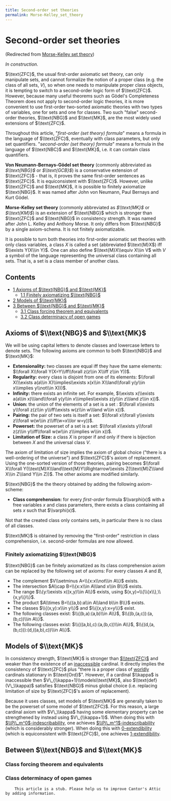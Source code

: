 ```yaml
---
title: Second-order set theories
permalink: Morse-Kelley_set_theory
---
```

# Second-order set theories






(Redirected from [Morse-Kelley set
theory](index.php?title=Morse-Kelley_set_theory&redirect=no "Morse-Kelley set theory"))






*In construction.*

$\\text{ZFC}$, the usual first-order axiomatic set theory, can only
manipulate sets, and cannot formalize the notion of a proper class (e.g.
the class of all sets, $V$), so when one needs to manipulate proper
class objects, it is tempting to switch to a second-order logic form of
$\\text{ZFC}$. However, because many useful theorems such as Gödel's
Completeness Theorem does not apply to second-order logic theories, it
is more convenient to use first-order two-sorted axiomatic theories with
two types of variables, one for sets and one for classes. Two such
"false" second-order theories, $\\text{NBG}$ and $\\text{MK}$, are the
most widely used extensions of $\\text{ZFC}$.

Throughout this article, "*first-order (set theory) formula*" means a
formula in the language of $\\text{ZFC}$, eventually with class
parameters, but only set quantifiers. "*second-order (set theory)
formula*" means a formula in the language of $\\text{NBC}$ and
$\\text{MK}$, i.e. it can contain class quantifiers.

**Von Neumann-Bernays-Gödel set theory** (commonly abbreviated as
*$\\text{NBG}$* or *$\\text{GCB}$*) is a conservative extension of
$\\text{ZFC}$ - that is, it proves the same first-order sentences as
$\\text{ZFC}$. It is equiconsistent with $\\text{ZFC}$. However, unlike
$\\text{ZFC}$ and $\\text{MK}$, it is possible to finitely axiomatize
$\\text{NBG}$. It was named after John von Neumann, Paul Bernays and
Kurt Gödel.

**Morse-Kelley set theory** (commonly abbreviated as *$\\text{MK}$* or
*$\\text{KM}$*) is an extension of $\\text{NBG}$ which is stronger than
$\\text{ZFC}$ and $\\text{NBG}$ in consistency strength. It was named
after John L. Kelley and Anthony Morse. It only differs from
$\\text{NBG}$ by a single axiom-schema. It is not finitely
axiomatizable.

It is possible to turn both theories into first-order axiomatic set
theories with only class variables, a class $X$ is called a set
(abbreviated $\\text{M}X$) iff $\\exists Y(X\\in Y)$. One can also
define $\\text{M}X\\equiv X\\in V$ with $V$ a symbol of the language
representing the universal class containing all sets. That is, a set is
a class member of another class.



## Contents


-   [<span class="tocnumber">1</span> <span class="toctext">Axioms of
    $\\text{NBG}$ and
    $\\text{MK}$</span>](#Axioms_of_.24.5Ctext.7BNBG.7D.24_and_.24.5Ctext.7BMK.7D.24)
    -   [<span class="tocnumber">1.1</span> <span
        class="toctext">Finitely axiomatizing
        $\\text{NBG}$</span>](#Finitely_axiomatizing_.24.5Ctext.7BNBG.7D.24)
-   [<span class="tocnumber">2</span> <span class="toctext">Models of
    $\\text{MK}$</span>](#Models_of_.24.5Ctext.7BMK.7D.24)
-   [<span class="tocnumber">3</span> <span class="toctext">Between
    $\\text{NBG}$ and
    $\\text{MK}$</span>](#Between_.24.5Ctext.7BNBG.7D.24_and_.24.5Ctext.7BMK.7D.24)
    -   [<span class="tocnumber">3.1</span> <span class="toctext">Class
        forcing theorem and
        equivalents</span>](#Class_forcing_theorem_and_equivalents)
    -   [<span class="tocnumber">3.2</span> <span class="toctext">Class
        determinacy of open
        games</span>](#Class_determinacy_of_open_games)


## Axioms of $\\text{NBG}$ and $\\text{MK}$

We will be using capital letters to denote classes and lowercase letters
to denote sets. The following axioms are common to both $\\text{NBG}$
and $\\text{MK}$:

-   **Extensionality:** two classes are equal iff they have the same
    elements: $\\forall X\\forall Y(X=Y\\iff\\forall z(z\\in X\\iff
    z\\in Y))$.
-   **Regularity:** every class is disjoint from one of its elements:
    $\\forall X(\\exists a(a\\in X)\\implies\\exists x(x\\in
    X\\land\\forall y(y\\in x\\implies y\\not\\in X)))$.
-   **Infinity:** there exists an infinite set. For example, $\\exists
    x(\\exists a(a\\in x)\\land\\forall y(y\\in x\\implies\\exists
    z(y\\in z\\land z\\in x))$.
-   **Union:** the union of the elements of a set is a set : $\\forall
    x\\exists y\\forall z(z\\in y\\iff\\exists w(z\\in w\\land w\\in
    x))$.
-   **Pairing:** the pair of two sets is itself a set: $\\forall
    x\\forall y\\exists z\\forall w(w\\in z\\iff(w=x\\lor w=y))$.
-   **Powerset:** the powerset of a set is a set: $\\forall x\\exists
    y\\forall z(z\\in y\\iff\\forall w(w\\in z\\implies w\\in x))$.
-   **Limitation of Size:** a class $X$ is proper if and only if there
    is bijection between $X$ and the universal class $V$.

The axiom of limitation of size implies the axiom of global choice
("there is a well-ordering of the universe") and $\\text{ZFC}$'s axiom
of replacement. Using the one-sorted version of those theories, pairing
becomes $\\forall X\\forall
Y(\\text{M}X\\land\\text{M}Y\\Rightarrow\\exists Z(\\text{M}Z\\land
X\\in Z\\land Y\\in Z))$. The other axioms are modified similarly.

$\\text{NBG}$ the the theory obtained by adding the following
axiom-scheme:

-   **Class comprehension:** for every *first-order* formula
    $\\varphi(x)$ with a free variables $x$ and class parameters, there
    exists a class containing all sets $x$ such that $\\varphi(x)$.

Not that the created class only contains sets, in particular there is no
class of all classes.

$\\text{MK}$ is obtained by removing the "first-order" restriction in
class comprehension, i.e. second-order formulas are now allowed.

### <span id="Finitely_axiomatizing_.24.5Ctext.7BNBG.7D.24" class="mw-headline">Finitely axiomatizing $\\text{NBG}$</span>

$\\text{NBG}$ can be finitely axiomatized as its class comprehension
axiom can be replaced by the following set of axioms: For every classes
$A$ and $B$,

-   The complement $V\\setminus A=\\{x:x\\not\\in A\\}$ exists.
-   The intersection $A\\cap B=\\{x:x\\in A\\land x\\in B\\}$ exists.
-   The range $\\{y:\\exists x((x,y)\\in A\\}$ exists, using
    $(x,y)=\\{\\{x\\},\\{x,y\\}\\}$.
-   The product $A\\times B=\\{(a,b):a\\in A\\land b\\in B\\}$ exists.
-   The classes $\\{(x,y):x\\in y\\}$ and $\\{(x,y):x=y\\}$ exist.
-   The following classes exist: $\\{(b,a):(a,b)\\in A\\}$,
    $\\{(b,(a,c)):(a,(b,c))\\in A\\}$.
-   The following classes exist: $\\{((a,b),c):(a,(b,c))\\in A\\}$,
    $\\{(d,(a,(b,c))):(d,((a,b),c))\\in A\\}$.

## Models of $\\text{MK}$

In consistency strength, $\\text{MK}$ is stronger than
[$\\text{ZFC}$](ZFC "ZFC")
and weaker than the existence of an
[inaccessible](Inaccessible "Inaccessible")
cardinal. It directly implies the consistency of $\\text{ZFC}$ plus
"there is a proper class of
[worldly](Worldly "Worldly")
cardinals stationary in $\\text{Ord}$". However, if a cardinal $\\kappa$
is inaccessible then $V\_{\\kappa+1}\\models\\text{MK}$, also
$\\text{def}(V\_\\kappa)$ satisfies $\\text{NBG}$ minus global choice
(i.e. replacing limitation of size by $\\text{ZFC}$'s axiom of
replacement).

Because it uses classes, set models of $\\text{MK}$ are generally taken
to be the powerset of some model of $\\text{ZFC}$. For this reason, a
large cardinal axiom with $V\_\\kappa$ having some elementary property
can be strengthened by instead using $V\_{\\kappa+1}$. When doing this
with
[$\\Pi\_m^0$-indescribability](Indescribable "Indescribable"),
one achieves
[$\\Pi\_m^1$-indescribability](Indescribable "Indescribable")
(which is considerably stronger). When doing this with
[0-extendibility](Extendible "Extendible")
(which is equiconsistent with $\\text{ZFC}$), one achieves
[1-extendibility](Extendible "Extendible").

## Between $\\text{NBG}$ and $\\text{MK}$

### <span id="Class_forcing_theorem_and_equivalents" class="mw-headline">Class forcing theorem and equivalents</span>

### <span id="Class_determinacy_of_open_games" class="mw-headline">Class determinacy of open games</span>

        This article is a stub. Please help us to improve Cantor's Attic by adding information.

  


